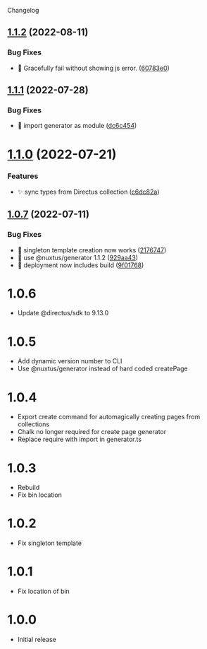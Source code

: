 Changelog

## [1.1.2](https://github.com/nuxtus/cli/compare/v1.1.1...v1.1.2) (2022-08-11)


### Bug Fixes

* :bug: Gracefully fail without showing js error. ([60783e0](https://github.com/nuxtus/cli/commit/60783e001194693dc303d94b1ce2c0af6f967780))

## [1.1.1](https://github.com/nuxtus/cli/compare/v1.1.0...v1.1.1) (2022-07-28)


### Bug Fixes

* :bug: import generator as module ([dc6c454](https://github.com/nuxtus/cli/commit/dc6c454614d48265acd8b28a70b395e25d5a0d14))

# [1.1.0](https://github.com/nuxtus/cli/compare/v1.0.7...v1.1.0) (2022-07-21)


### Features

* :sparkles: sync types from Directus collection ([c6dc82a](https://github.com/nuxtus/cli/commit/c6dc82a161c39bbdc99c40fe8185695cfca43075))

## [1.0.7](https://github.com/nuxtus/cli/compare/v1.0.6...v1.0.7) (2022-07-11)


### Bug Fixes

* :bug: singleton template creation now works ([2176747](https://github.com/nuxtus/cli/commit/2176747d72ea7615a83f3141c5557f278de65683))
* :bug: use @nuxtus/generator 1.1.2 ([929aa43](https://github.com/nuxtus/cli/commit/929aa432179dee9f2d970227fb0adc7d0407d7bd))
* :construction_worker: deployment now includes build ([9f01768](https://github.com/nuxtus/cli/commit/9f01768e6926da4b671f15f572cd3ba682abedbd))


# 1.0.6

- Update @directus/sdk to 9.13.0

# 1.0.5

- Add dynamic version number to CLI
- Use @nuxtus/generator instead of hard coded createPage

# 1.0.4

- Export create command for automagically creating pages from collections
- Chalk no longer required for create page generator
- Replace require with import in generator.ts

# 1.0.3

- Rebuild
- Fix bin location

# 1.0.2

- Fix singleton template

# 1.0.1

- Fix location of bin


# 1.0.0

- Initial release
